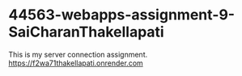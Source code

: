# 44563-webapps-assignment-9-SaiCharanThakellapati
This is my server connection assignment.
https://f2wa71thakellapati.onrender.com